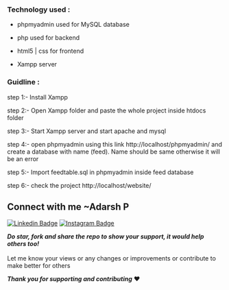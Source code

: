 ### Technology used :
         
- phpmyadmin used for MySQL database

- php used for backend

- html5 | css  for frontend
          
- Xampp server

### Guidline :

step 1:- Install Xampp 

step 2:- Open Xampp folder and  paste the whole project inside htdocs folder

step 3:- Start Xampp server and start apache and mysql

step 4:- open phpmyadmin using this link http://localhost/phpmyadmin/ and create a database with name (feed). Name should be same otherwise it will be an error

step 5:- Import feedtable.sql in phpmyadmin inside feed database

step 6:- check the project http://localhost/website/

## Connect with me ~Adarsh P

[![Linkedin Badge](https://img.shields.io/badge/-LinkedIn-0e76a8?style=flat-square&logo=Linkedin&logoColor=white)](https://www.linkedin.com/in/adarshpanakkattu/)
[![Instagram Badge](https://img.shields.io/badge/-Instagram-e4405f?style=flat-square&logo=Instagram&logoColor=white)](https://www.instagram.com/adarsh.p__/?hl=en)


***Do star, fork and share the repo to show your support, it would help others too!***   <br>
 <br>
 Let me know your views or any changes or improvements or contribute to make better for others 
 
 ***Thank you for supporting and contributing***  :heart:
